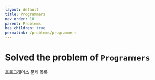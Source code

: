 ```yaml
---
layout: default
title: Programmers
nav_order: 10
parent: Problems
has_children: true
permalink: /problems/programmers
---
```


# Solved the problem of `Programmers`

프로그래머스 문제 목록
